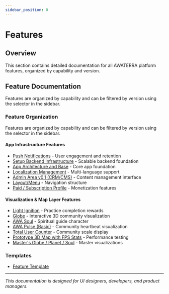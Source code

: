 ```yaml
---
sidebar_position: 0
---
```


# Features

## Overview
This section contains detailed documentation for all AWATERRA platform features, organized by capability and version.

## Feature Documentation

Features are organized by capability and can be filtered by version using the selector in the sidebar.

### Feature Organization
Features are organized by capability and can be filtered by version using the selector in the sidebar.

#### App Infrastructure Features
- [Push Notifications](/docs/features/push-notifications) - User engagement and retention
- [Setup Backend Infrastructure](/docs/features/setup-backend-infrastructure) - Scalable backend foundation
- [App Architecture and Base](/docs/features/app-architecture-base) - Core app foundation
- [Localization Management](/docs/features/localization-management) - Multi-language support
- [Admin Area v0.1 (CRM/CMS)](/docs/features/admin-area-cms) - Content management interface
- [Layout/Menu](/docs/features/layout-menu) - Navigation structure
- [Paid / Subscription Profile](/docs/features/paid-subscription-profile) - Monetization features

#### Visualization & Map Layer Features
- [Light Ignition](/docs/features/light-ignition) - Practice completion rewards
- [Globe](/docs/features/globe) - Interactive 3D community visualization
- [AWA Soul](/docs/features/awa-soul) - Spiritual guide character
- [AWA Pulse (Basic)](/docs/features/awa-pulse-basic) - Community heartbeat visualization
- [Total User Counter](/docs/features/total-user-counter) - Community scale display
- [Prototype 3D Map with FPS Stats](/docs/features/prototype-3d-map-fps) - Performance testing
- [Master's Globe / Planet / Soul](/docs/features/masters-globe-planet-soul) - Master visualizations

### Templates
- [Feature Template](/docs/product-templates/feature-template)

---

*This documentation is designed for UI designers, developers, and product managers.*
